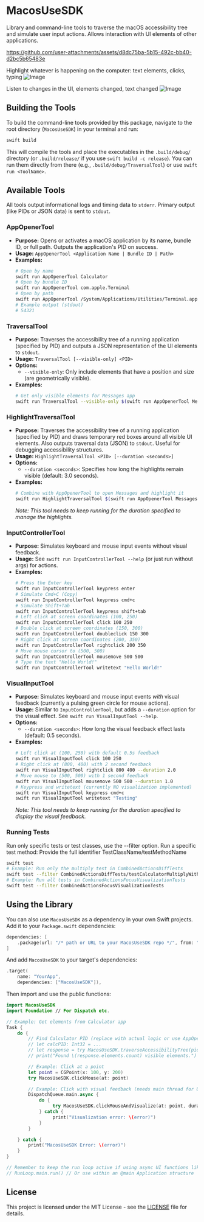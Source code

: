 # MacosUseSDK

Library and command-line tools to traverse the macOS accessibility tree and simulate user input actions. Allows interaction with UI elements of other applications.


https://github.com/user-attachments/assets/d8dc75ba-5b15-492c-bb40-d2bc5b65483e

Highlight whatever is happening on the computer: text elements, clicks, typing
![Image](https://github.com/user-attachments/assets/9e182bbc-bd30-4285-984a-207a58b32bc0)

Listen to changes in the UI, elements changed, text changed
![Image](https://github.com/user-attachments/assets/4a972dfa-ce4d-4b1a-9781-43379375b313)

## Building the Tools

To build the command-line tools provided by this package, navigate to the root directory (`MacosUseSDK`) in your terminal and run:

```bash
swift build
```

This will compile the tools and place the executables in the `.build/debug/` directory (or `.build/release/` if you use `swift build -c release`). You can run them directly from there (e.g., `.build/debug/TraversalTool`) or use `swift run <ToolName>`.

## Available Tools

All tools output informational logs and timing data to `stderr`. Primary output (like PIDs or JSON data) is sent to `stdout`.

### AppOpenerTool

*   **Purpose:** Opens or activates a macOS application by its name, bundle ID, or full path. Outputs the application's PID on success.
*   **Usage:** `AppOpenerTool <Application Name | Bundle ID | Path>`
*   **Examples:**
    ```bash
    # Open by name
    swift run AppOpenerTool Calculator
    # Open by bundle ID
    swift run AppOpenerTool com.apple.Terminal
    # Open by path
    swift run AppOpenerTool /System/Applications/Utilities/Terminal.app
    # Example output (stdout)
    # 54321 
    ```

### TraversalTool

*   **Purpose:** Traverses the accessibility tree of a running application (specified by PID) and outputs a JSON representation of the UI elements to `stdout`.
*   **Usage:** `TraversalTool [--visible-only] <PID>`
*   **Options:**
    *   `--visible-only`: Only include elements that have a position and size (are geometrically visible).
*   **Examples:**
    ```bash
    # Get only visible elements for Messages app
    swift run TraversalTool --visible-only $(swift run AppOpenerTool Messages)
    ```

### HighlightTraversalTool

*   **Purpose:** Traverses the accessibility tree of a running application (specified by PID) and draws temporary red boxes around all visible UI elements. Also outputs traversal data (JSON) to `stdout`. Useful for debugging accessibility structures.
*   **Usage:** `HighlightTraversalTool <PID> [--duration <seconds>]`
*   **Options:**
    *   `--duration <seconds>`: Specifies how long the highlights remain visible (default: 3.0 seconds).
*   **Examples:**
    ```bash
    # Combine with AppOpenerTool to open Messages and highlight it
    swift run HighlightTraversalTool $(swift run AppOpenerTool Messages) --duration 5
    ```
    *Note: This tool needs to keep running for the duration specified to manage the highlights.*

### InputControllerTool

*   **Purpose:** Simulates keyboard and mouse input events without visual feedback.
*   **Usage:** See `swift run InputControllerTool --help` (or just run without args) for actions.
*   **Examples:**
    ```bash
    # Press the Enter key
    swift run InputControllerTool keypress enter
    # Simulate Cmd+C (Copy)
    swift run InputControllerTool keypress cmd+c
    # Simulate Shift+Tab
    swift run InputControllerTool keypress shift+tab
    # Left click at screen coordinates (100, 250)
    swift run InputControllerTool click 100 250
    # Double click at screen coordinates (150, 300)
    swift run InputControllerTool doubleclick 150 300
    # Right click at screen coordinates (200, 350)
    swift run InputControllerTool rightclick 200 350
    # Move mouse cursor to (500, 500)
    swift run InputControllerTool mousemove 500 500
    # Type the text "Hello World!"
    swift run InputControllerTool writetext "Hello World!"
    ```

### VisualInputTool

*   **Purpose:** Simulates keyboard and mouse input events *with* visual feedback (currently a pulsing green circle for mouse actions).
*   **Usage:** Similar to `InputControllerTool`, but adds a `--duration` option for the visual effect. See `swift run VisualInputTool --help`.
*   **Options:**
    *   `--duration <seconds>`: How long the visual feedback effect lasts (default: 0.5 seconds).
*   **Examples:**
    ```bash
    # Left click at (100, 250) with default 0.5s feedback
    swift run VisualInputTool click 100 250
    # Right click at (800, 400) with 2 second feedback
    swift run VisualInputTool rightclick 800 400 --duration 2.0
    # Move mouse to (500, 500) with 1 second feedback
    swift run VisualInputTool mousemove 500 500 --duration 1.0
    # Keypress and writetext (currently NO visualization implemented)
    swift run VisualInputTool keypress cmd+c
    swift run VisualInputTool writetext "Testing"
    ```
    *Note: This tool needs to keep running for the duration specified to display the visual feedback.*

### Running Tests

Run only specific tests or test classes, use the --filter option.
Run a specific test method: Provide the full identifier TestClassName/testMethodName

```bash
swift test
# Example: Run only the multiply test in CombinedActionsDiffTests
swift test --filter CombinedActionsDiffTests/testCalculatorMultiplyWithActionAndTraversalHighlight
# Example: Run all tests in CombinedActionsFocusVisualizationTests
swift test --filter CombinedActionsFocusVisualizationTests
```


## Using the Library

You can also use `MacosUseSDK` as a dependency in your own Swift projects. Add it to your `Package.swift` dependencies:

```swift
dependencies: [
    .package(url: "/* path or URL to your MacosUseSDK repo */", from: "1.0.0"),
]
```

And add `MacosUseSDK` to your target's dependencies:

```swift
.target(
    name: "YourApp",
    dependencies: ["MacosUseSDK"]),
```

Then import and use the public functions:

```swift
import MacosUseSDK
import Foundation // For Dispatch etc.

// Example: Get elements from Calculator app
Task {
    do {
        // Find Calculator PID (replace with actual logic or use AppOpenerTool output)
        // let calcPID: Int32 = ... 
        // let response = try MacosUseSDK.traverseAccessibilityTree(pid: calcPID, onlyVisibleElements: true)
        // print("Found \(response.elements.count) visible elements.")

        // Example: Click at a point
        let point = CGPoint(x: 100, y: 200)
        try MacosUseSDK.clickMouse(at: point)

        // Example: Click with visual feedback (needs main thread for UI)
        DispatchQueue.main.async {
            do {
                 try MacosUseSDK.clickMouseAndVisualize(at: point, duration: 1.0)
            } catch {
                 print("Visualization error: \(error)")
            }
        }

    } catch {
        print("MacosUseSDK Error: \(error)")
    }
}

// Remember to keep the run loop active if using async UI functions like highlightVisibleElements or *AndVisualize
// RunLoop.main.run() // Or use within an @main Application structure
```

## License

This project is licensed under the MIT License - see the [LICENSE](LICENSE) file for details.
